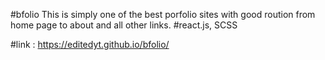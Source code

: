 #bfolio
This is simply one of the best porfolio sites
with good roution from home page to about and all other links.
#react.js, SCSS

#link : https://editedyt.github.io/bfolio/
